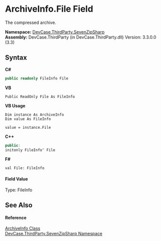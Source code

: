 # ArchiveInfo.File Field
 

The compressed archive.

**Namespace:**&nbsp;<a href="N_DevCase_ThirdParty_SevenZipSharp">DevCase.ThirdParty.SevenZipSharp</a><br />**Assembly:**&nbsp;DevCase.ThirdParty (in DevCase.ThirdParty.dll) Version: 3.3.0.0 (3.3)

## Syntax

**C#**<br />
``` C#
public readonly FileInfo File
```

**VB**<br />
``` VB
Public ReadOnly File As FileInfo
```

**VB Usage**<br />
``` VB Usage
Dim instance As ArchiveInfo
Dim value As FileInfo

value = instance.File

```

**C++**<br />
``` C++
public:
initonly FileInfo^ File
```

**F#**<br />
``` F#
val File: FileInfo
```


#### Field Value
Type: FileInfo

## See Also


#### Reference
<a href="T_DevCase_ThirdParty_SevenZipSharp_ArchiveInfo">ArchiveInfo Class</a><br /><a href="N_DevCase_ThirdParty_SevenZipSharp">DevCase.ThirdParty.SevenZipSharp Namespace</a><br />